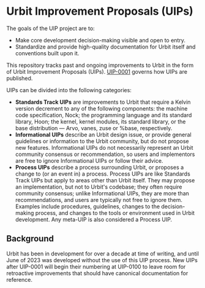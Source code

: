 # Urbit Improvement Proposals (UIPs)

The goals of the UIP project are to:

- Make core development decision-making visible and open to entry.
- Standardize and provide high-quality documentation for Urbit itself and conventions built upon it.

This repository tracks past and ongoing improvements to Urbit in the form of Urbit Improvement Proposals (UIPs). [UIP-0001](./UIPS/UIP-0001.md) governs how UIPs are published.

UIPs can be divided into the following categories:

- **Standards Track UIPs** are improvements to Urbit that require a Kelvin version decrement to any of the following components: the machine code specification, Nock; the programming language and its standard library, Hoon; the kernel, kernel modules, its standard library, or the base distribution &mdash; Arvo, vanes, zuse or %base, respectively.
- **Informational UIPs** describe an Urbit design issue, or provide general guidelines or information to the Urbit community, but do not propose new features. Informational UIPs do not necessarily represent an Urbit community consensus or recommendation, so users and implementors are free to ignore Informational UIPs or follow their advice.
- **Process UIPs** describe a process surrounding Urbit, or proposes a change to (or an event in) a process. Process UIPs are like Standards Track UIPs but apply to areas other than Urbit itself. They may propose an implementation, but not to Urbit's codebase; they often require community consensus; unlike Informational UIPs, they are more than recommendations, and users are typically not free to ignore them. Examples include procedures, guidelines, changes to the decision-making process, and changes to the tools or environment used in Urbit development. Any meta-UIP is also considered a Process UIP. 

## Background

Urbit has been in development for over a decade at time of writing, and until June of 2023 was developed without the use of this UIP process. New UIPs after UIP-0001 will begin their numbering at UIP-0100 to leave room for retroactive improvements that should have canonical documentation for reference.
